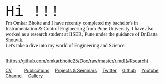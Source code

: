<html>
<meta name="viewport" content="width=device-width, initial-scale=1">
<body>
  <font size="50" style="font-family:courier;" >Hi !!!  </font> 
 <br>
<font size="3" style="font-family:Comic Sans MS;" > I'm Omkar Bhoite and I have recently completed my bachelor's in Instrumentation & Control Engineering from Pune University. I have also worked as a research student at IISER, Pune under the guidance of Dr.Datta Shouvik.</font> <br>
<font size="3" style="font-family:Comic Sans MS;" > Let's take a dive into my world of Engineering and Science.</font> <br> <br>
</body>
</html>

<div>
<p>  
  
  [https://github.com/omkarbhoite25/Doc/raw/master/r.md](#Rsearch)
  
<a href="https://github.com/omkarbhoite25/Doc/raw/master/Omkar_CV.pdf">CV</a> &emsp; 
<a name="Research"></a>&emsp; 
  <a href="https://github.com/omkarbhoite25/Doc/raw/master/p.md">Publications</a>&emsp; 
  <a href="https://github.com/omkarbhoite25/Doc/raw/master/pro.md">Projects & Seminars</a>&emsp; 
  <a href="https://twitter.com/Omkar64737805">Twitter</a>&emsp; 
  <a href="https://github.com/omkarbhoite25">Github</a>&emsp; 
  <a href="https://youtu.be/Oq8lbSNIXA">Youtube Channel</a>&emsp; 
  <a href="https://github.com/omkarbhoite25/Doc/raw/master/g.md">Gallery</a>

</p>
</div> 
